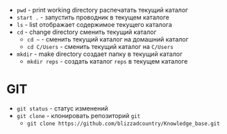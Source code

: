 * `pwd` - print working directory распечатать текущий каталог
* `start .` - запустить проводник в текущем каталоге
* `ls` - list отображает содержимое текущего каталога
* `cd` - change directory сменить текущий каталог
    * `cd ~` - сменить текущий каталог на домашний каталог
    * `cd С/Users` - сменить текущий каталог на `C/Users`
* `mkdir` - make directory создает папку в текущий каталог
    * `mkdir reps` - создать каталог `reps` в текущем каталоге
# GIT
* `git status` - статус изменений
* `git clone` - клонировать репозиторий `git`
    * `git clone https://github.com/blizzadcountry/Knowledge_base.git` 
    